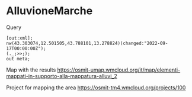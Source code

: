 # AlluvioneMarche

Query

```
[out:xml];
nw(43.303074,12.501505,43.788101,13.278824)(changed:"2022-09-17T00:00:00Z");
(._;>>;);
out meta;
```

Map with the results https://osmit-umap.wmcloud.org/it/map/elementi-mappati-in-supporto-alla-mappatura-alluvi_2

Project for mapping the area https://osmit-tm4.wmcloud.org/projects/100